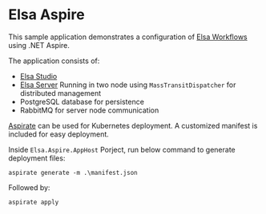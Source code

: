 # Elsa Aspire
This sample application demonstrates a configuration of [Elsa Workflows](https://v3.elsaworkflows.io/) using .NET Aspire.

The application consists of:

- [Elsa Studio](https://github.com/elsa-workflows/elsa-studio)
- [Elsa Server](https://github.com/elsa-workflows/elsa-core) Running in two node using `MassTransitDispatcher` for distributed management
- PostgreSQL database for persistence
- RabbitMQ for server node communication

[Aspirate](https://github.com/prom3theu5/aspirational-manifests) can be used for Kubernetes deployment. A customized manifest is included for easy deployment.

Inside `Elsa.Aspire.AppHost` Porject, run below command to generate deployment files:

```
aspirate generate -m .\manifest.json
```
Followed by:
```
aspirate apply
```